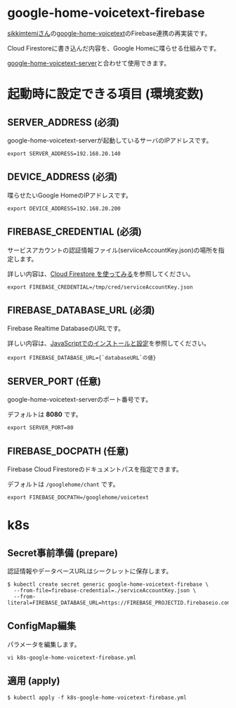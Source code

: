 # google-home-voicetext-firebase
[sikkimtemiさん](https://github.com/sikkimtemi)の[google-home-voicetext](https://github.com/sikkimtemi/google-home-voicetext)のFirebase連携の再実装です。

Cloud Firestoreに書き込んだ内容を、Google Homeに喋らせる仕組みです。

[google-home-voicetext-server](https://github.com/yasu-hide/google-home-voicetext-server)と合わせて使用できます。

# 起動時に設定できる項目 (環境変数)
## SERVER_ADDRESS (必須)
google-home-voicetext-serverが起動しているサーバのIPアドレスです。

```
export SERVER_ADDRESS=192.168.20.140
```

## DEVICE_ADDRESS (必須)
喋らせたいGoogle HomeのIPアドレスです。

```
export DEVICE_ADDRESS=192.168.20.200
```

## FIREBASE_CREDENTIAL (必須)
サービスアカウントの認証情報ファイル(serviiceAccountKey.json)の場所を指定します。

詳しい内容は、[Cloud Firestore を使ってみる](https://firebase.google.com/docs/firestore/quickstart?hl=ja)を参照してください。

```
export FIREBASE_CREDENTIAL=/tmp/cred/serviceAccountKey.json
```

## FIREBASE_DATABASE_URL (必須)
Firebase Realtime DatabaseのURLです。

詳しい内容は、[JavaScriptでのインストールと設定](https://firebase.google.com/docs/database/web/start?hl=ja)を参照してください。

```
export FIREBASE_DATABASE_URL={`databaseURL`の値}
```

## SERVER_PORT (任意)
google-home-voicetext-serverのポート番号です。

デフォルトは __8080__ です。

```
export SERVER_PORT=80
```

## FIREBASE_DOCPATH (任意)
Firebase Cloud Firestoreのドキュメントパスを指定できます。

デフォルトは `/googlehome/chant` です。

```
export FIREBASE_DOCPATH=/googlehome/voicetext
```

# k8s
## Secret事前準備 (prepare)
認証情報やデータベースURLはシークレットに保存します。
```
$ kubectl create secret generic google-home-voicetext-firebase \
  --from-file=firebase-credential=./serviceAccountKey.json \
  --from-literal=FIREBASE_DATABASE_URL=https://FIREBASE_PROJECTID.firebaseio.com/
```

## ConfigMap編集
パラメータを編集します。
```
vi k8s-google-home-voicetext-firebase.yml
```

## 適用 (apply)
```
$ kubectl apply -f k8s-google-home-voicetext-firebase.yml
```
